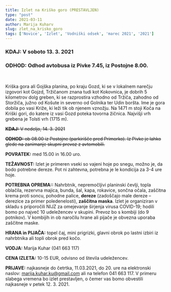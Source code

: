 ```yaml
---
title: Izlet na Kriško goro (PRESTAVLJEN)
type: "post"
date: 2021-03-11
author: Marija Kuharv
slug: zlet_na_krisko_goro
tags: ['Novice', 'Izlet', 'Vodniški odsek', 'marec 2021', '2021']
---
```



### **KDAJ:** V soboto 13. 3. 2021

### **ODHOD:**  Odhod avtobusa iz Pivke 7.45, iz Postojne 8.00.

<br />

Kriška gora ali Gojška planina, po kraju Gozd, ki se v lokalnem narečju izgovori kot Gojzd, Tržičanom znana tudi kot Kokovnica, je dobrih 5 kilometrov dolg greben, ki se razprostira vzhodno od Tržiča, zahodno od Storžiča, južno od Košute in severno od Golnika ter Udin boršta. Ime je gora dobila po vasi Križe, ki leži tik ob njenem vznožju. Na 1471 m stoji Koča na Kriški gori, do katere iz vasi Gozd poteka tovorna žičnica. Najvišji vrh grebena je Tolsti vrh (1715 m).

~~**KDAJ:** V nedeljo, 14. 3. 2021~~

~~**ODHOD:** ob 08.00 iz Postojne (parkirišče pred Primorko). Iz Pivke je lahko glede na zanimanje skupni prevoz z avtomobili.~~

**POVRATEK:** med 15.00 in 16.00 uro.

**TEŽAVNOST:** Izlet je primeren vseki so vajeni hoje po snegu, možno je, da bodo potrebne dereze. Pot ni zahtevna, potrebna je le kondicija za 3-4 ure hoje.


**POTREBNA OPREMA::** Nahrbtnik, nepremočljivi planinski čevlji, topla oblačila, rezervna majica, bunda, šal, kapa, rokavice, sončna očala, zaščitna krema proti soncu, pohodne palice, **dereze** (zadoščajo male dereze – derezice za primer poledenelosti), **zaščitna maska**. Izlet je organiziran v skladu s priporočili NIJZ za omejevanje širjenja virusa COVID-19;  hodili bomo po največ 10 udeležencev v skupini. Prevoz bo s kombiji (do 9 potnikov). V kombijih in ob naročilu hrane ali pijače je obvezna uporaba zaščitne maske.

**HRANA in PIJAČA:** topel čaj, mini prigrizki, glavni obrok po lastni izbiri iz nahrbtnika ali topli obrok pred kočo. 

**VODJA:** Marija Kuhar (041 663 117)

**CENA IZLETA:** 10-15 EUR, odvisno od števila udeležencev.

**PRIJAVE:** najkasneje do četrtka, 11.03.2021, do 20. ure na elektronski naslov: marija.kuhar.ku@gmail.com ali na telefon 041 663 117.
V primeru slabega vremena bo izlet prestavljen, o čemer vas bomo obvestili najkasneje v petek 12. 3. 2021.
